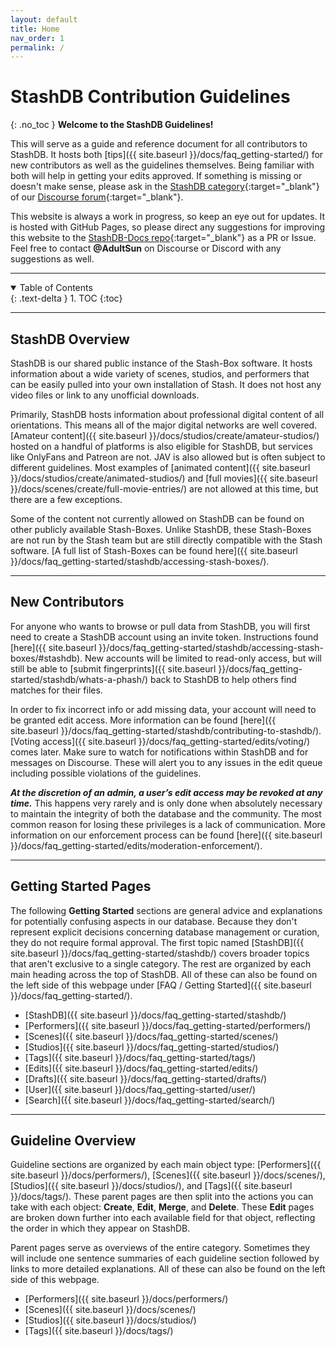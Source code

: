 ```yaml
---
layout: default
title: Home
nav_order: 1
permalink: /
---
```


# StashDB Contribution Guidelines
{: .no_toc }
**Welcome to the StashDB Guidelines!**

This will serve as a guide and reference document for all contributors to StashDB. It hosts both [tips]({{ site.baseurl }}/docs/faq_getting-started/) for new contributors as well as the guidelines themselves. Being familiar with both will help in getting your edits approved. If something is missing or doesn't make sense, please ask in the [StashDB category](https://discourse.stashapp.cc/c/stashdb/24){:target="_blank"} of our [Discourse forum](https://discourse.stashapp.cc/signup){:target="_blank"}.

This website is always a work in progress, so keep an eye out for updates. It is hosted with GitHub Pages, so please direct any suggestions for improving this website to the [StashDB-Docs repo](https://github.com/stashapp/StashDB-Docs){:target="_blank"} as a PR or Issue. Feel free to contact **@AdultSun** on Discourse or Discord with any suggestions as well.

***

<details open markdown="block">
  <summary>
    Table of Contents
  </summary>
  {: .text-delta }
1. TOC
{:toc}
</details>

***
## **StashDB Overview**
StashDB is our shared public instance of the Stash-Box software. It hosts information about a wide variety of scenes, studios, and performers that can be easily pulled into your own installation of Stash. It does not host any video files or link to any unofficial downloads.

Primarily, StashDB hosts information about professional digital content of all orientations. This means all of the major digital networks are well covered. [Amateur content]({{ site.baseurl }}/docs/studios/create/amateur-studios/) hosted on a handful of platforms is also eligible for StashDB, but services like OnlyFans and Patreon are not. JAV is also allowed but is often subject to different guidelines. Most examples of [animated content]({{ site.baseurl }}/docs/studios/create/animated-studios/) and [full movies]({{ site.baseurl }}/docs/scenes/create/full-movie-entries/) are not allowed at this time, but there are a few exceptions.

Some of the content not currently allowed on StashDB can be found on other publicly available Stash-Boxes. Unlike StashDB, these Stash-Boxes are not run by the Stash team but are still directly compatible with the Stash software. [A full list of Stash-Boxes can be found here]({{ site.baseurl }}/docs/faq_getting-started/stashdb/accessing-stash-boxes/).

***

## **New Contributors**
For anyone who wants to browse or pull data from StashDB, you will first need to create a StashDB account using an invite token. Instructions found [here]({{ site.baseurl }}/docs/faq_getting-started/stashdb/accessing-stash-boxes/#stashdb). New accounts will be limited to read-only access, but will still be able to [submit fingerprints]({{ site.baseurl }}/docs/faq_getting-started/stashdb/whats-a-phash/) back to StashDB to help others find matches for their files.

In order to fix incorrect info or add missing data, your account will need to be granted edit access. More information can be found [here]({{ site.baseurl }}/docs/faq_getting-started/stashdb/contributing-to-stashdb/). [Voting access]({{ site.baseurl }}/docs/faq_getting-started/edits/voting/) comes later. Make sure to watch for notifications within StashDB and for messages on Discourse. These will alert you to any issues in the edit queue including possible violations of the guidelines.

***At the discretion of an admin, a user’s edit access may be revoked at any time.*** This happens very rarely and is only done when absolutely necessary to maintain the integrity of both the database and the community. The most common reason for losing these privileges is a lack of communication. More information on our enforcement process can be found [here]({{ site.baseurl }}/docs/faq_getting-started/edits/moderation-enforcement/).

***

## **Getting Started Pages**
The following **Getting Started** sections are general advice and explanations for potentially confusing aspects in our database. Because they don't represent explicit decisions concerning database management or curation, they do not require formal approval. The first topic named [StashDB]({{ site.baseurl }}/docs/faq_getting-started/stashdb/) covers broader topics that aren't exclusive to a single category. The rest are organized by each main heading across the top of StashDB. All of these can also be found on the left side of this webpage under [FAQ / Getting Started]({{ site.baseurl }}/docs/faq_getting-started/).

- [StashDB]({{ site.baseurl }}/docs/faq_getting-started/stashdb/)
- [Performers]({{ site.baseurl }}/docs/faq_getting-started/performers/)
- [Scenes]({{ site.baseurl }}/docs/faq_getting-started/scenes/)
- [Studios]({{ site.baseurl }}/docs/faq_getting-started/studios/)
- [Tags]({{ site.baseurl }}/docs/faq_getting-started/tags/)
- [Edits]({{ site.baseurl }}/docs/faq_getting-started/edits/)
- [Drafts]({{ site.baseurl }}/docs/faq_getting-started/drafts/)
- [User]({{ site.baseurl }}/docs/faq_getting-started/user/)
- [Search]({{ site.baseurl }}/docs/faq_getting-started/search/)

***

## **Guideline Overview**
Guideline sections are organized by each main object type: [Performers]({{ site.baseurl }}/docs/performers/), [Scenes]({{ site.baseurl }}/docs/scenes/), [Studios]({{ site.baseurl }}/docs/studios/), and [Tags]({{ site.baseurl }}/docs/tags/). These parent pages are then split into the actions you can take with each object: **Create**, **Edit**, **Merge**, and **Delete**. These **Edit** pages are broken down further into each available field for that object, reflecting the order in which they appear on StashDB.

Parent pages serve as overviews of the entire category. Sometimes they will include one sentence summaries of each guideline section followed by links to more detailed explanations. All of these can also be found on the left side of this webpage.

- [Performers]({{ site.baseurl }}/docs/performers/)
- [Scenes]({{ site.baseurl }}/docs/scenes/)
- [Studios]({{ site.baseurl }}/docs/studios/)
- [Tags]({{ site.baseurl }}/docs/tags/)
